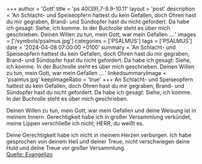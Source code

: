 +++
author = 'Gott'
title = 'ps 40(39),7-8.9-10.11'
layout = 'post'
description = 'An Schlacht- und Speiseopfern hattest du kein Gefallen,  doch Ohren hast du mir gegraben,  Brand- und Sündopfer hast du nicht gefordert. Da habe ich gesagt: Siehe, ich komme.  In der Buchrolle steht es über mich geschrieben.  Deinen Willen zu tun, mein Gott, war mein Gefallen ....'
images = ['/symbols/psalmus.jpg']
categories = ['PSALMUS']
tags = ['PSALMUS']
date = '2024-04-08 07:00:00 +0100'
summary = 'An Schlacht- und Speiseopfern hattest du kein Gefallen,  doch Ohren hast du mir gegraben,  Brand- und Sündopfer hast du nicht gefordert. Da habe ich gesagt: Siehe, ich komme.  In der Buchrolle steht es über mich geschrieben.  Deinen Willen zu tun, mein Gott, war mein Gefallen ....'
linkedsummaryImage = 'psalmus.jpg'
keepImageRatio = 'true'
+++
An Schlacht- und Speiseopfern hattest du kein Gefallen, 
doch Ohren hast du mir gegraben, 
Brand- und Sündopfer hast du nicht gefordert.
Da habe ich gesagt: Siehe, ich komme. 
In der Buchrolle steht es über mich geschrieben.

Deinen Willen zu tun, mein Gott, war mein Gefallen 
und deine Weisung ist in meinem Innern.<!--more-->
Gerechtigkeit habe ich in großer Versammlung verkündet, 
meine Lippen verschließe ich nicht; HERR, du weißt es.

Deine Gerechtigkeit habe ich nicht in meinem Herzen verborgen. 
Ich habe gesprochen von deinem Heil und deiner Treue, 
nicht verschwiegen deine Huld 
und deine Treue vor großer Versammlung.<br> [Quelle: Evangelizo](https://evangeliumtagfuertag.org/DE/gospel)